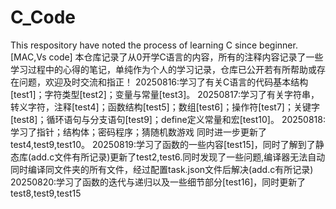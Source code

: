 # C_Code
This respository have noted the process of learning C since beginner.[MAC,Vs code]
本仓库记录了从0开学C语言的内容，所有的注释内容记录了一些学习过程中的心得的笔记，单纯作为个人的学习记录，仓库已公开若有所帮助或存在问题，欢迎及时交流和指正！
20250816:学习了有关C语言的代码基本结构[test1]；字符类型[test2]；变量与常量[test3]。
20250817:学习了有关字符串，转义字符，注释[test4]；函数结构[test5]；数组[test6]；操作符[test7]；关键字[test8]；循环语句与分支语句[test9]；define定义常量和宏[test10]。
20250818:学习了指针；结构体；密码程序；猜随机数游戏 同时进一步更新了test4,test9,test10。
20250819:学习了函数的一些内容[test15]，同时了解到了静态库(add.c文件有所记录)更新了test2,test6.同时发现了一些问题,编译器无法自动同时编译同文件夹的所有文件，经过配置task.json文件后解决(add.c有所记录)
20250820:学习了函数的迭代与递归以及一些细节部分[test16]，同时更新了test8,test9,test15
